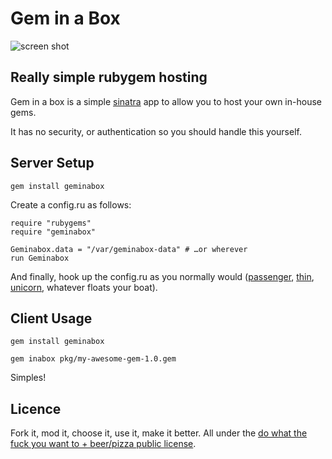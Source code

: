 # Gem in a Box

![screen shot](http://pics.tomlea.co.uk/55c320/geminabox.png)

## Really simple rubygem hosting

Gem in a box is a simple [sinatra][sinatra] app to allow you to host your own in-house gems.

It has no security, or authentication so you should handle this yourself.

## Server Setup

    gem install geminabox

Create a config.ru as follows:

    require "rubygems"
    require "geminabox"

    Geminabox.data = "/var/geminabox-data" # …or wherever
    run Geminabox

And finally, hook up the config.ru as you normally would ([passenger][passenger], [thin][thin], [unicorn][unicorn], whatever floats your boat).


## Client Usage

    gem install geminabox

    gem inabox pkg/my-awesome-gem-1.0.gem

Simples!

## Licence

Fork it, mod it, choose it, use it, make it better. All under the [do what the fuck you want to + beer/pizza public license][WTFBPPL].

[WTFBPPL]: http://tomlea.co.uk/WTFBPPL.txt
[sinatra]: http://www.sinatrarb.com/
[passenger]: http://www.modrails.com/
[thin]: http://code.macournoyer.com/thin/
[unicorn]: http://unicorn.bogomips.org/

